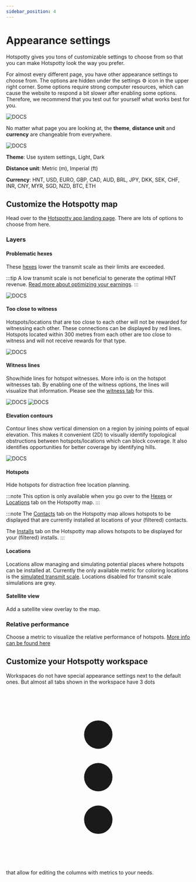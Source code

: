 ```yaml
---
sidebar_position: 4
---
```


# Appearance settings

Hotspotty gives you tons of customizable settings to choose from so that you can make Hotspotty look the way you prefer.

For almost every different page, you have other appearance settings to choose from. The options are hidden under the settings ⚙️ icon in the upper right corner. Some options require strong computer resources, which can cause the website to respond a bit slower after enabling some options. Therefore, we recommend that you test out for yourself what works best for you.

![DOCS](/img/advanced/appearance-settings-location.png)

No matter what page you are looking at, the **theme**, **distance unit** and **currency** are changeable from everywhere.

![DOCS](/img/advanced/standard-appearance-settings.png)

**Theme**: Use system settings, Light, Dark

**Distance unit**: Metric (m), Imperial (ft)

**Currency**: HNT, USD, EURO, GBP, CAD, AUD, BRL, JPY, DKK, SEK, CHF, INR, CNY, MYR, SGD, NZD, BTC, ETH

## Customize the Hotspotty map

Head over to the [Hotspotty app landing page](https://app.hotspotty.net/hotspots). There are lots of options to choose from here.

### Layers

#### Problematic hexes

These [hexes](../advanced/evaluate-hotspot-locations#hexes) lower the transmit scale as their limits are exceeded.

:::tip
A low transmit scale is not beneficial to generate the optimal HNT revenue. [Read more about optimizing your earnings](../advanced/optimize-your-earnings-and-reward-scaling).
:::

![DOCS](/img/advanced/appearance-problematic-hexes.png)

#### Too close to witness

Hotspots/locations that are too close to each other will not be rewarded for witnessing each other. These connections can be displayed by red lines. Hotspots located within 300 metres from each other are too close to witness and will not receive rewards for that type.

![DOCS](/img/advanced/appearance-too-close-to-witness.png)

#### Witness lines

Show/hide lines for hotspot witnesses. More info is on the hotspot witnesses tab. By enabling one of the witness options, the lines will visualize that information. Please see the [witness tab](../advanced/hotspot-status#witnesses) for this.

![DOCS](/img/advanced/appearance-witnesses.png)
![DOCS](/img/advanced/appearance-witnesses-2.png)

#### Elevation contours

Contour lines show vertical dimension on a region by joining points of equal elevation. This makes it convenient (2D) to visually identify topological obstructions between hotspots/locations which can block coverage. It also identifies opportunities for better coverage by identifying hills.

![DOCS](/img/advanced/appearance-elevation.png)

#### Hotspots

Hide hotspots for distraction free location planning.

:::note
This option is only available when you go over to the [Hexes](https://app.hotspotty.net/hexes) or [Locations](https://app.hotspotty.net/locations) tab on the Hotspotty map.
:::

:::note
The [Contacts](https://app.hotspotty.net/contacts) tab on the Hotspotty map allows hotspots to be displayed that are currently installed at locations of your (filtered) contacts.

The [Installs](https://app.hotspotty.net/installs) tab on the Hotspotty map allows hotspots to be displayed for your (filtered) installs.
:::

#### Locations

Locations allow managing and simulating potential places where hotspots can be installed at. Currently the only available metric for coloring locations is the [simulated transmit scale](../advanced/hotspot-status#transmit-scale-simulation). Locations disabled for transmit scale simulations are grey.

#### Satellite view

Add a satellite view overlay to the map.

### Relative performance

Choose a metric to visualize the relative performance of hotspots. [More info can be found here](../getting-started/understand-your-area-and-account-verification)

## Customize your Hotspotty workspace

Workspaces do not have special appearance settings next to the default ones. But almost all tabs shown in the workspace have 3 dots <svg xmlns="http://www.w3.org/2000/svg" viewBox="-3 -3 26 26" class="los-icon" fill="currentColor" aria-hidden="true"><path d="M10 6a2 2 0 110-4 2 2 0 010 4zM10 12a2 2 0 110-4 2 2 0 010 4zM10 18a2 2 0 110-4 2 2 0 010 4z"></path></svg> that allow for editing the columns with metrics to your needs.
